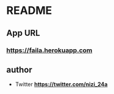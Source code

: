 # README

## App URL

### **https://faila.herokuapp.com**  

## author

- Twitter **https://twitter.com/nizi_24a**

<!-- This README would normally document whatever steps are necessary to get the
application up and running.

Things you may want to cover:

* Ruby version

* System dependencies

* Configuration

* Database creation

* Database initialization

* How to run the test suite

* Services (job queues, cache servers, search engines, etc.)

* Deployment instructions

* ... -->
